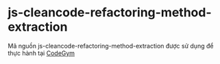 # js-cleancode-refactoring-method-extraction
Mã nguồn js-cleancode-refactoring-method-extraction được sử dụng để thực hành tại [CodeGym](https://codegym.vn)
